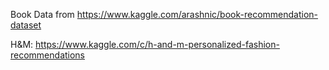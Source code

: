 Book Data from https://www.kaggle.com/arashnic/book-recommendation-dataset

H&M: https://www.kaggle.com/c/h-and-m-personalized-fashion-recommendations
